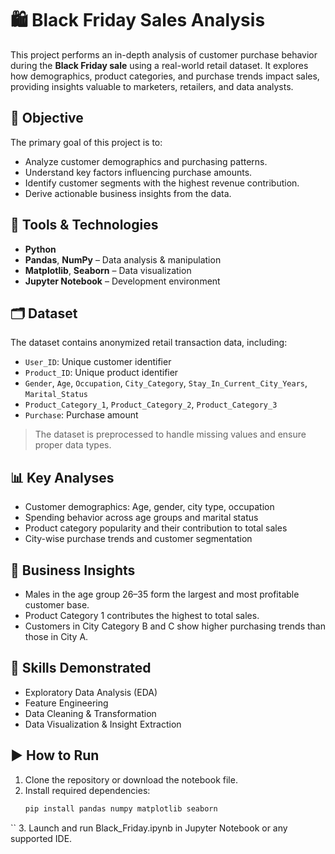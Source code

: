 # 🛍️ Black Friday Sales Analysis

This project performs an in-depth analysis of customer purchase behavior during the **Black Friday sale** using a real-world retail dataset. It explores how demographics, product categories, and purchase trends impact sales, providing insights valuable to marketers, retailers, and data analysts.

## 🎯 Objective

The primary goal of this project is to:
- Analyze customer demographics and purchasing patterns.
- Understand key factors influencing purchase amounts.
- Identify customer segments with the highest revenue contribution.
- Derive actionable business insights from the data.

## 🧰 Tools & Technologies

- **Python**
- **Pandas**, **NumPy** – Data analysis & manipulation
- **Matplotlib**, **Seaborn** – Data visualization
- **Jupyter Notebook** – Development environment

## 🗂️ Dataset

The dataset contains anonymized retail transaction data, including:
- `User_ID`: Unique customer identifier
- `Product_ID`: Unique product identifier
- `Gender`, `Age`, `Occupation`, `City_Category`, `Stay_In_Current_City_Years`, `Marital_Status`
- `Product_Category_1`, `Product_Category_2`, `Product_Category_3`
- `Purchase`: Purchase amount

> The dataset is preprocessed to handle missing values and ensure proper data types.

## 📊 Key Analyses

- Customer demographics: Age, gender, city type, occupation
- Spending behavior across age groups and marital status
- Product category popularity and their contribution to total sales
- City-wise purchase trends and customer segmentation

## 📌 Business Insights

- Males in the age group 26–35 form the largest and most profitable customer base.
- Product Category 1 contributes the highest to total sales.
- Customers in City Category B and C show higher purchasing trends than those in City A.

## 🧠 Skills Demonstrated

- Exploratory Data Analysis (EDA)
- Feature Engineering
- Data Cleaning & Transformation
- Data Visualization & Insight Extraction

## ▶️ How to Run

1. Clone the repository or download the notebook file.
2. Install required dependencies:
   ```bash
   pip install pandas numpy matplotlib seaborn
``
3. Launch and run Black_Friday.ipynb in Jupyter Notebook or any supported IDE.
